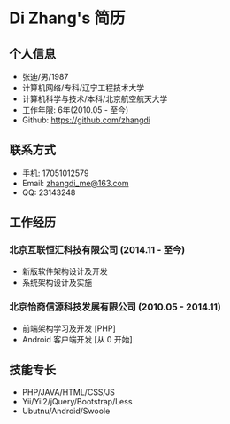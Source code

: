 # Di Zhang's 简历

## 个人信息

- 张迪/男/1987
- 计算机网络/专科/辽宁工程技术大学
- 计算机科学与技术/本科/北京航空航天大学
- 工作年限: 6年(2010.05 - 至今)
- Github: <https://github.com/zhangdi>

## 联系方式

- 手机: 17051012579
- Email: <zhangdi_me@163.com>
- QQ: 23143248

## 工作经历

### 北京互联恒汇科技有限公司 (2014.11 - 至今)
- 新版软件架构设计及开发
- 系统架构设计及实施

### 北京怡商信源科技发展有限公司 (2010.05 - 2014.11)
- 前端架构学习及开发 [PHP]
- Android 客户端开发 [从 0 开始]

## 技能专长

- PHP/JAVA/HTML/CSS/JS
- Yii/Yii2/jQuery/Bootstrap/Less
- Ubutnu/Android/Swoole
